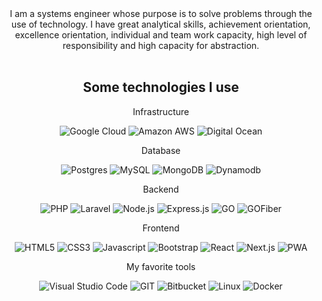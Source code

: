 <div align="center">
I am a systems engineer whose purpose is to solve problems through the use of technology. I have great analytical skills, achievement orientation, excellence orientation, individual and team work capacity, high level of responsibility and high capacity for abstraction.
<br/>
<br/>
  
## Some technologies I use

<p>Infrastructure</p>
<p>
  <img alt="Google Cloud" src="https://img.shields.io/badge/Google%20Cloud-F52C21?style=flat-square&logo=googlecloud&logoColor=white" />
  <img alt="Amazon AWS" src="https://img.shields.io/badge/-Amazon_AWS-232F3E?style=flat-square&logo=amazon-aws&logoColor=white" />
  <img alt="Digital Ocean" src="https://img.shields.io/badge/-Digital_Ocean-008bcf?style=flat-square&logo=digitalocean&logoColor=white" />
</p>
<p>Database</p>
<p>
  <img alt="Postgres" src="https://img.shields.io/badge/PostgreSQL-00758f?style=flat-square&logo=postgresql&logoColor=white" />
  <img alt="MySQL" src="https://img.shields.io/badge/-MySQL-008bcf?style=flat-square&logo=mysql&logoColor=white" />
  <img alt="MongoDB" src="https://img.shields.io/badge/MongoDB-DDD?style=flat-square&logo=mongodb&logoColor=" />
  <img alt="Dynamodb" src="https://img.shields.io/badge/DynamoDB-00758f?style=flat-square&logo=sql&logoColor=white" />
</p>
<p>Backend</p>
<p>
  <img alt="PHP" src="https://img.shields.io/badge/-PHP-4f5b93?style=flat-square&logo=php&logoColor=white" />
  <img alt="Laravel" src="https://img.shields.io/badge/-Laravel-F52C21?style=flat-square&logo=laravel&logoColor=white" />

  <img alt="Node.js" src="https://img.shields.io/badge/Node.js-F7DF1?style=flat-square&logo=node.js&logoColor=black" />
  <img alt="Express.js" src="https://img.shields.io/badge/Express-DDD?style=flat-square&logo=express&logoColor=black" />
  
  <img alt="GO" src="https://img.shields.io/badge/Go-00ADD8?style=flat-square&logo=go&logoColor=white" />
  <img alt="GOFiber" src="https://img.shields.io/badge/goFiber-8BC0D0?style=flat-square&logo=go&logoColor=white" />
</p>
<p>Frontend</p>
<p>
  <img alt="HTML5" src="https://img.shields.io/badge/-HTML5-e34f26?style=flat-square&logo=html5&logoColor=white" />
  <img alt="CSS3" src="https://img.shields.io/badge/-CSS3-002561?style=flat-square&logo=css3&logoColor=white" />
  <img alt="Javascript" src="https://img.shields.io/badge/-Javascript-f7df1e?style=flat-square&logo=javascript&logoColor=black" />

  <img alt="Bootstrap" src="https://img.shields.io/badge/-Bootstrap-7952B3?style=flat-square&logo=bootstrap&logoColor=white" />
  <img alt="React" src="https://img.shields.io/badge/React-232F3E?style=flat-square&logo=react&logoColor=8BC0D0" />

  <img alt="Next.js" src="https://img.shields.io/badge/Next.js-DDD?style=flat-square&logo=next.js&logoColor=black" />
  <img alt="PWA" src="https://img.shields.io/badge/Progressive Web App-8BC0D0?style=flat-square&logo=PWA&logoColor=black" />

</p>
<p>My favorite tools</p>
<p>
  <img alt="Visual Studio Code" src="https://img.shields.io/badge/-VS_Code-1F7ACC?style=flat-square&logo=visual-studio-code&logoColor=white" />
  <img alt="GIT" src="https://img.shields.io/badge/-Git-F05032?style=flat-square&logo=git&logoColor=white" />
  <img alt="Bitbucket" src="https://img.shields.io/badge/Bitbucket-DDD?style=flat-square&logo=bitbucket&logoColor=blue" />
  <img alt="Linux" src="https://img.shields.io/badge/Linux-FCC624?style=flat-square&logo=linux&logoColor=black" />
  <img alt="Docker" src="https://img.shields.io/badge/-Docker-46a2f1?style=flat-square&logo=docker&logoColor=white" />
</p>
</div>
